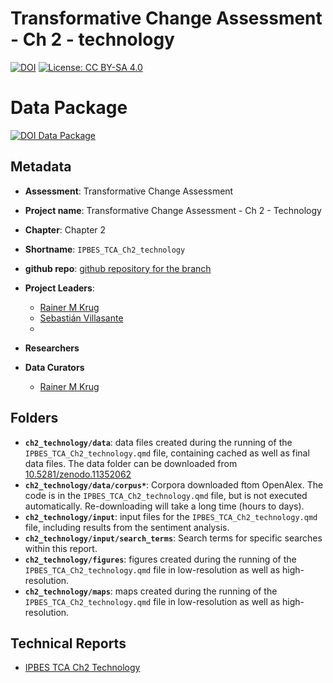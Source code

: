 # Transformative Change Assessment - Ch 2 - technology

[![DOI](https://zenodo.org/badge/DOI/99.9999/zenodo.9999999.svg)](https://doi.org/99.9999/zenodo.9999999)
[![License: CC BY-SA 4.0](https://img.shields.io/badge/License-CC_BY--SA_4.0-lightgrey.svg)](https://creativecommons.org/licenses/by-sa/4.0/)

# Data Package

[![DOI Data Package](https://zenodo.org/badge/DOI/99.9999/zenodo.9999999.svg)](https://doi.org/99.9999/zenodo.9999999)

## Metadata

- **Assessment**: Transformative Change Assessment
- **Project name**: Transformative Change Assessment - Ch 2 - Technology
- **Chapter**: Chapter 2
- **Shortname**: `IPBES_TCA_Ch2_technology`
- **github repo**: [github repository for the branch](https://github.com/IPBES-Data/IPBES_TCA_Corpus/tree/DMR_final)

- **Project Leaders**:
  - [Rainer M Krug](mailto:Rainer.Krug@uct.ch,Rainer@krugs.de)
  - [Sebastián Villasante](mailto:sebastian.villasante@usc.es>)
  - 

- **Researchers**

- **Data Curators**
  - [Rainer M Krug](mailto:Rainer.Krug@uct.ch,Rainer@krugs.de)

## Folders

- **`ch2_technology/data`**: data files created during the running of the `IPBES_TCA_Ch2_technology.qmd` file, containing cached as well as final data files. The data folder can be downloaded from [10.5281/zenodo.11352062](https://doi.org/10.5281/zenodo.11352062)
- **`ch2_technology/data/corpus*`**: Corpora downloaded ftom OpenAlex. The code is in the `IPBES_TCA_Ch2_technology.qmd` file, but is not executed automatically. Re-downloading will take a long time (hours to days).
- **`ch2_technology/input`**: input files for the `IPBES_TCA_Ch2_technology.qmd` file, including results from the sentiment analysis.
- **`ch2_technology/input/search_terms`**: Search terms for specific searches within this report.
- **`ch2_technology/figures`**: figures created during the running of the `IPBES_TCA_Ch2_technology.qmd` file in low-resolution as well as high-resolution.
- **`ch2_technology/maps`**: maps created during the running of the `IPBES_TCA_Ch2_technology.qmd` file in low-resolution as well as high-resolution.

## Technical Reports

- [IPBES TCA Ch2 Technology](IPBES_TCA_Ch2_technology.html)
